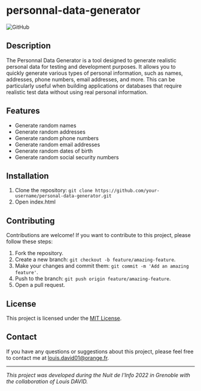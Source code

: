 # personnal-data-generator

![GitHub](https://img.shields.io/github/license/lodavid38600/personal-data-generator)

## Description

The Personnal Data Generator is a tool designed to generate realistic personal data for testing and development purposes. It allows you to quickly generate various types of personal information, such as names, addresses, phone numbers, email addresses, and more. This can be particularly useful when building applications or databases that require realistic test data without using real personal information.

## Features

- Generate random names
- Generate random addresses
- Generate random phone numbers
- Generate random email addresses
- Generate random dates of birth
- Generate random social security numbers

## Installation

1. Clone the repository: `git clone https://github.com/your-username/personal-data-generator.git`
2. Open index.html

## Contributing

Contributions are welcome! If you want to contribute to this project, please follow these steps:

1. Fork the repository.
2. Create a new branch: `git checkout -b feature/amazing-feature`.
3. Make your changes and commit them: `git commit -m 'Add an amazing feature'`.
4. Push to the branch: `git push origin feature/amazing-feature`.
5. Open a pull request.

## License

This project is licensed under the [MIT License](LICENSE).

## Contact

If you have any questions or suggestions about this project, please feel free to contact me at louis.david01@orange.fr.

---

*This project was developed during the Nuit de l'Info 2022 in Grenoble with the collaboration of Louis DAVID.*
